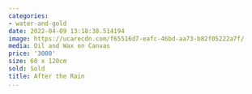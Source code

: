 ```yaml
---
categories:
- water-and-gold
date: 2022-04-09 13:18:38.514194
image: https://ucarecdn.com/f65516d7-eafc-46bd-aa73-b82f05222a7f/
media: Oil and Wax on Canvas
price: '3000'
size: 60 x 120cm
sold: Sold
title: After the Rain
...
```

